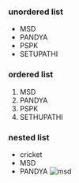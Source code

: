 ### unordered list
- MSD
- PANDYA
- PSPK
- SETUPATHI

### ordered list
1. MSD
2. PANDYA
3. PSPK
4. SETHUPATHI

### nested list
- cricket
 - MSD
  - PANDYA
![msd](https://www.msd-animal-health-me.com/wp-content/uploads/sites/29/2020/05/msd-animal-health-logo.png)
